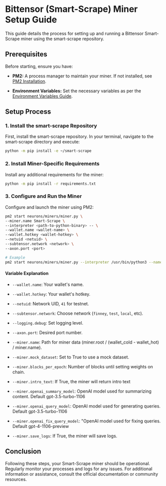 # Bittensor (Smart-Scrape) Miner Setup Guide

This guide details the process for setting up and running a Bittensor Smart-Scrape miner using the smart-scrape repository.

## Prerequisites
Before starting, ensure you have:

- **PM2:** A process manager to maintain your miner. If not installed, see [PM2 Installation](https://pm2.io/docs/runtime/guide/installation/).

- **Environment Variables:** Set the necessary variables as per the [Environment Variables Guide](./env_variables.md).

## Setup Process

### 1. Install the smart-scrape Repository
First, install the smart-scrape repository. In your terminal, navigate to the smart-scrape directory and execute:

```sh
python -m pip install -e ~/smart-scrape
```

### 2. Install Miner-Specific Requirements
Install any additional requirements for the miner:

```sh
python -m pip install -r requirements.txt
```

### 3. Configure and Run the Miner
Configure and launch the miner using PM2:

```sh
pm2 start neurons/miners/miner.py \
--miner.name Smart-Scrape \
--interpreter <path-to-python-binary> -- \
--wallet.name <wallet-name> \
--wallet.hotkey <wallet-hotkey> \
--netuid <netuid> \
--subtensor.network <network> \
--axon.port <port>

# Example
pm2 start neurons/miners/miner.py --interpreter /usr/bin/python3 --name miner_1 -- --wallet.name miner --wallet.hotkey default --subtensor.network testnet --netuid 41 --axon.port 14001
```

#### Variable Explanation
- `--wallet.name`: Your wallet's name.
- `--wallet.hotkey`: Your wallet's hotkey.
- `--netuid`: Network UID, `41` for testnet.
- `--subtensor.network`: Choose network (`finney`, `test`, `local`, etc).
- `--logging.debug`: Set logging level.
- `--axon.port`: Desired port number.

- `--miner.name`: Path for miner data (miner.root / (wallet_cold - wallet_hot) / miner.name).
- `--miner.mock_dataset`: Set to True to use a mock dataset.
- `--miner.blocks_per_epoch`: Number of blocks until setting weights on chain.
- `--miner.intro_text`: If True, the miner will return intro text
- `--miner.openai_summary_model`: OpenAI model used for summarizing content. Default gpt-3.5-turbo-1106
- `--miner.openai_query_model`: OpenAI model used for generating queries. Default gpt-3.5-turbo-1106
- `--miner.openai_fix_query_model`: "OpenAI model used for fixing queries. Default gpt-4-1106-preview
- `--miner.save_logs`: If True, the miner will save logs.


## Conclusion
Following these steps, your Smart-Scrape miner should be operational. Regularly monitor your processes and logs for any issues. For additional information or assistance, consult the official documentation or community resources.
